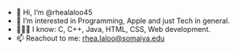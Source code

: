 - 👋 Hi, I’m @rhealaloo45
- 👀 I’m interested in Programming, Apple and just Tech in general.
- 👩🏻‍💻 I know: C, C++, Java, HTML, CSS, Web development.
- 📫 Reachout to me: rhea.laloo@somaiya.edu

<!---
rhealaloo45/rhealaloo45 is a ✨ special ✨ repository because its `README.md` (this file) appears on your GitHub profile.
You can click the Preview link to take a look at your changes.
--->
